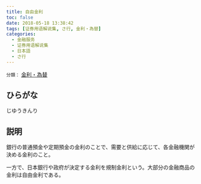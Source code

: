 ```yaml
---
title: 自由金利
toc: false
date: 2018-05-18 13:38:42
tags: [证券用语解说集, さ行, 金利・為替]
categories:
  - 金融服务
  - 证券用语解说集
  - 日本語
  - さ行
---
```


`分類：` [金利・為替](/tags/金利・為替/)

## ひらがな

じゆうきんり

## 説明

銀行の普通預金や定期預金の金利のことで、需要と供給に応じて、各金融機関が決める金利のこと。

一方で、日本銀行や政府が決定する金利を規制金利という。大部分の金融商品の金利は自由金利である。
